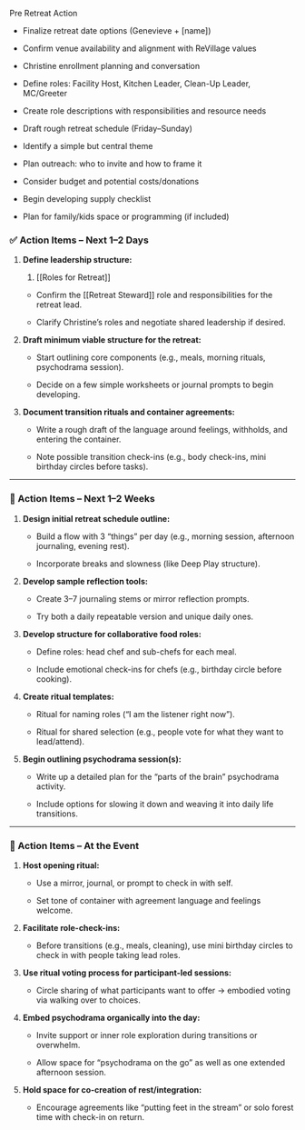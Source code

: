 Pre Retreat Action
- Finalize retreat date options (Genevieve + [name])
    
- Confirm venue availability and alignment with ReVillage values
    
- Christine enrollment planning and conversation
    
- Define roles: Facility Host, Kitchen Leader, Clean-Up Leader, MC/Greeter
    
- Create role descriptions with responsibilities and resource needs
    
- Draft rough retreat schedule (Friday–Sunday)
    
- Identify a simple but central theme
    
- Plan outreach: who to invite and how to frame it
    
- Consider budget and potential costs/donations
    
- Begin developing supply checklist
    
- Plan for family/kids space or programming (if included)

### ✅ Action Items – **Next 1–2 Days**

1. **Define leadership structure:**
	1. [[Roles for Retreat]]

    - Confirm the [[Retreat Steward]] role and responsibilities for the retreat lead.
        
    - Clarify Christine’s roles and negotiate shared leadership if desired.
        
2. **Draft minimum viable structure for the retreat:**
    
    - Start outlining core components (e.g., meals, morning rituals, psychodrama session).
        
    - Decide on a few simple worksheets or journal prompts to begin developing.
        
3. **Document transition rituals and container agreements:**
    
    - Write a rough draft of the language around feelings, withholds, and entering the container.
        
    - Note possible transition check-ins (e.g., body check-ins, mini birthday circles before tasks).
        

---

### 📅 Action Items – **Next 1–2 Weeks**

1. **Design initial retreat schedule outline:**
    
    - Build a flow with 3 “things” per day (e.g., morning session, afternoon journaling, evening rest).
        
    - Incorporate breaks and slowness (like Deep Play structure).
        
2. **Develop sample reflection tools:**
    
    - Create 3–7 journaling stems or mirror reflection prompts.
        
    - Try both a daily repeatable version and unique daily ones.
        
3. **Develop structure for collaborative food roles:**
    
    - Define roles: head chef and sub-chefs for each meal.
        
    - Include emotional check-ins for chefs (e.g., birthday circle before cooking).
        
4. **Create ritual templates:**
    
    - Ritual for naming roles (“I am the listener right now”).
        
    - Ritual for shared selection (e.g., people vote for what they want to lead/attend).
        
5. **Begin outlining psychodrama session(s):**
    
    - Write up a detailed plan for the “parts of the brain” psychodrama activity.
        
    - Include options for slowing it down and weaving it into daily life transitions.
        

---

### 🎉 Action Items – **At the Event**

1. **Host opening ritual:**
    
    - Use a mirror, journal, or prompt to check in with self.
        
    - Set tone of container with agreement language and feelings welcome.
        
2. **Facilitate role-check-ins:**
    
    - Before transitions (e.g., meals, cleaning), use mini birthday circles to check in with people taking lead roles.
        
3. **Use ritual voting process for participant-led sessions:**
    
    - Circle sharing of what participants want to offer → embodied voting via walking over to choices.
        
4. **Embed psychodrama organically into the day:**
    
    - Invite support or inner role exploration during transitions or overwhelm.
        
    - Allow space for “psychodrama on the go” as well as one extended afternoon session.
        
5. **Hold space for co-creation of rest/integration:**
    
    - Encourage agreements like “putting feet in the stream” or solo forest time with check-in on return.